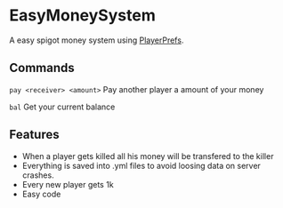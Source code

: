 # EasyMoneySystem
A easy spigot money system using [PlayerPrefs](https://github.com/emilkrebs/PlayerPrefs).


## Commands

``pay <receiver> <amount>``  Pay another player a amount of your money

``bal``  Get your current balance

## Features
- When a player gets killed all his money will be transfered to the killer
- Everything is saved into .yml files to avoid loosing data on server crashes.
- Every new player gets 1k
- Easy code

